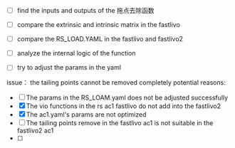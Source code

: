- [ ] find the inputs and outputs of the 拖点去除函数
- [ ] compare the extrinsic and intrinsic matrix in the fastlivo 
- [ ] compare the RS_LOAD.YAML in the fastlivo and fastlivo2
- [ ]  analyze the internal logic of the function
- [ ] try to adjust the params in the yaml


issue： the tailing points cannot be removed completely
potential reasons:
- [ ] The params in the RS_LOAM.yaml does not be adjusted successfully
- [x] The vio functions in the rs ac1 fastlivo do not add into the fastlivo2
- [x] The ac1.yaml's params are not optimized
- [ ] The tailing points remove in the fastlivo ac1 is not suitable in the fastlivo2 ac1
- [ ] 